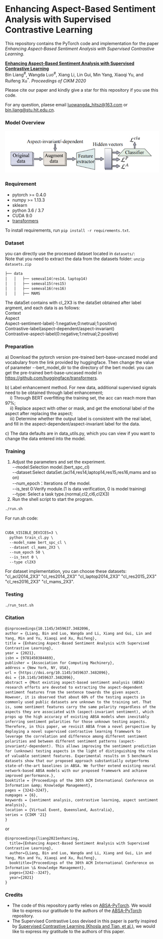 # Enhancing Aspect-Based Sentiment Analysis with Supervised Contrastive Learning

This repository contains the PyTorch code and implementation for the paper *Enhancing Aspect-Based Sentiment Analysis with Supervised Contrastive Learning*.

[**Enhancing Aspect-Based Sentiment Analysis with Supervised Contrastive Learning**](https://dl.acm.org/doi/pdf/10.1145/3459637.3482096) 
<br>
Bin Liang<sup>#</sup>, Wangda Luo<sup>#</sup>, Xiang Li, Lin Gui, Min Yang, Xiaoqi Yu, and Ruifeng Xu<sup>*</sup>. *Proceedings of CIKM 2020*
  
Please cite our paper and kindly give a star for this repository if you use this code. 

For any question, plaese email luowangda_hitsz@163.com or bin.liang@stu.hit.edu.cn.

### Model Overview
![model](./img/model_overview.png)

### Requirement

* pytorch >= 0.4.0
* numpy >= 1.13.3
* sklearn
* python 3.6 / 3.7
* CUDA 9.0
* [transformers](https://github.com/huggingface/transformers)

To install requirements, run `pip install -r requirements.txt`.  

### Dataset

you can directly use the processed dataset located in `datasets/`:  
Note that you need to extract the data from the datasets folder: `unzip datasets.zip`
```
├── data
│   │   ├── semeval14(res14，laptop14)
│   │   ├── semeval15(res15)
│   │   ├── semeval16(res16)
│   │   ├── MAMS
```

The dataSet contains with cl_2X3 is the dataSet obtained after label argment, and each data is as follows:  
Context  
Aspect  
Aspect-sentiment-label(-1:negative;0:netrual;1:positive)  
Contrastive-label(aspect-dependent/aspect-invariant)  
Contrastive-aspect-label(0:negative;1:netrual;2:positive)  

### Preparation
a) Download the pytorch version pre-trained bert-base-uncased model and vocabulary from the link provided by huggingface. Then change the value of parameter --bert_model_dir to the directory of the bert model.
you can get the pre-trained bert-base-uncased model in https://github.com/huggingface/transformers.

b) Label enhancement method. For new data, additional supervised signals need to be obtained through label enhancement;  
&nbsp;&nbsp;&nbsp;&nbsp;i) Through BERT overfitting the training set, the acc can reach more than 97%;  
&nbsp;&nbsp;&nbsp;&nbsp;ii) Replace aspect with other or mask, and get the emotional label of the aspect after replacing the aspect;  
&nbsp;&nbsp;&nbsp;&nbsp;iii) Determine whether the output label is consistent with the real label, and fill in the aspect-dependent/aspect-invariant label for the data.  

c) The data defaults are in data_utils.py, which you can view if you want to change the data entered into the model.

### Training

1. Adjust the parameters and set the experiment.  
    --model:Selection model.(bert_spc_cl)  
    --dataset:Select dataSet.(acl14,res14,laptop14,res15,res16,mams and so on)  
    --num_epoch：Iterations of the model.  
    --is_test 0:Verify module.(1 is data verification, 0 is model training)  
    --type: Select a task type.(normal,cl2,cl6,cl2X3)  
2. Run the shell script to start the program.

```bash
./run.sh
```
For run.sh code:
```angular2

CUDA_VISIBLE_DEVICES=3 \
  python train_cl.py \
  --model_name bert_spc_cl \
  --dataset cl_mams_2X3 \
  --num_epoch 50 \
  --is_test 0 \
  --type cl2X3

```
For dataset implementation, you can choose these datasets: "cl_acl2014_2X3" "cl_res2014_2X3" "cl_laptop2014_2X3" "cl_res2015_2X3" "cl_res2016_2X3" "cl_mams_2X3".
### Testing
```bash
./run_test.sh
```


### Citation
```
@inproceedings{10.1145/3459637.3482096,
author = {Liang, Bin and Luo, Wangda and Li, Xiang and Gui, Lin and Yang, Min and Yu, Xiaoqi and Xu, Ruifeng},
title = {Enhancing Aspect-Based Sentiment Analysis with Supervised Contrastive Learning},
year = {2021},
isbn = {9781450384469},
publisher = {Association for Computing Machinery},
address = {New York, NY, USA},
url = {https://doi.org/10.1145/3459637.3482096},
doi = {10.1145/3459637.3482096},
abstract = {Most existing aspect-based sentiment analysis (ABSA) research efforts are devoted to extracting the aspect-dependent sentiment features from the sentence towards the given aspect. However, it is observed that about 60% of the testing aspects in commonly used public datasets are unknown to the training set. That is, some sentiment features carry the same polarity regardless of the aspects they are associated with (aspect-invariant sentiment), which props up the high accuracy of existing ABSA models when inevitably inferring sentiment polarities for those unknown testing aspects. Therefore, in this paper, we revisit ABSA from a novel perspective by deploying a novel supervised contrastive learning framework to leverage the correlation and difference among different sentiment polarities and between different sentiment patterns (aspect-invariant/-dependent). This allows improving the sentiment prediction for (unknown) testing aspects in the light of distinguishing the roles of valuable sentiment features. Experimental results on 5 benchmark datasets show that our proposed approach substantially outperforms state-of-the-art baselines in ABSA. We further extend existing neural network-based ABSA models with our proposed framework and achieve improved performance.},
booktitle = {Proceedings of the 30th ACM International Conference on Information &amp; Knowledge Management},
pages = {3242–3247},
numpages = {6},
keywords = {sentiment analysis, contrastive learning, aspect sentiment analysis},
location = {Virtual Event, Queensland, Australia},
series = {CIKM '21}
}
```
or

```
@inproceedings{liang2021enhancing,
  title={Enhancing Aspect-Based Sentiment Analysis with Supervised Contrastive Learning},
  author={Liang, Bin and Luo, Wangda and Li, Xiang and Gui, Lin and Yang, Min and Yu, Xiaoqi and Xu, Ruifeng},
  booktitle={Proceedings of the 30th ACM International Conference on Information \& Knowledge Management},
  pages={3242--3247},
  year={2021}
}
```

### Credits
* The code of this repository partly relies on [ABSA-PyTorch](https://github.com/songyouwei/ABSA-PyTorch). We would like to express our gratitude to the authors of the [ABSA-PyTorch](https://github.com/songyouwei/ABSA-PyTorch) repository.
* The Supervised Contrastive Loss devised in this paper is partly inspired by [Supervised Contrastive Learning (Khosla and Tian, et al.)](https://proceedings.neurips.cc/paper/2020/file/d89a66c7c80a29b1bdbab0f2a1a94af8-Paper.pdf), we would like to express my gratitude to the authors of this paper.
